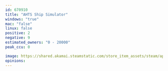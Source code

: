```yaml
---
id: 670910
title: "AHTS Ship Simulator"
windows: "true"
mac: "false"
linux: false
positive: 2
negative: 9
estimated_owners: "0 - 20000"
peak_ccu: 0

image: https://shared.akamai.steamstatic.com/store_item_assets/steam/apps/670910/header.jpg?t=1501226952
opinions:
---
```

